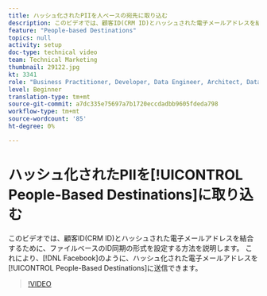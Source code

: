 ```yaml
---
title: ハッシュ化されたPIIを人ベースの宛先に取り込む
description: このビデオでは、顧客ID(CRM ID)とハッシュされた電子メールアドレスを結合するために、ファイルベースのID同期の形式を設定する方法を説明します。
feature: "People-based Destinations"
topics: null
activity: setup
doc-type: technical video
team: Technical Marketing
thumbnail: 29122.jpg
kt: 3341
role: "Business Practitioner, Developer, Data Engineer, Architect, Data Architect, Administrator, Leader"
level: Beginner
translation-type: tm+mt
source-git-commit: a7dc335e75697a7b1720eccdadbb9605fdeda798
workflow-type: tm+mt
source-wordcount: '85'
ht-degree: 0%

---
```



# ハッシュ化されたPIIを[!UICONTROL People-Based Destinations]に取り込む

このビデオでは、顧客ID(CRM ID)とハッシュされた電子メールアドレスを結合するために、ファイルベースのID同期の形式を設定する方法を説明します。 これにより、[!DNL Facebook]のように、ハッシュ化された電子メールアドレスを[!UICONTROL People-Based Destinations]に送信できます。

>[!VIDEO](https://video.tv.adobe.com/v/29122/?quality=12)
